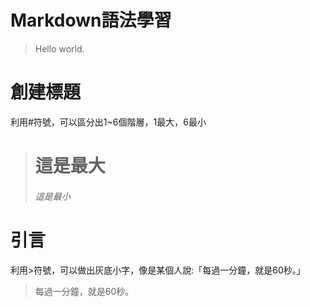 # Markdown語法學習
> Hello world.

  
# 創建標題
利用#符號，可以區分出1~6個階層，1最大，6最小
> #  這是最大
> ######  這是最小

# 引言
利用>符號，可以做出灰底小字，像是某個人說:「每過一分鐘，就是60秒。」
> 每過一分鐘，就是60秒。
